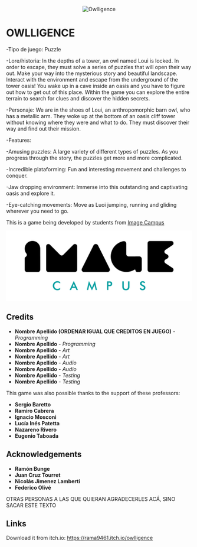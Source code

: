 <p align="center">
<img src="logo.png" alt="Owlligence"/>
</p>

# OWLLIGENCE

-Tipo de juego: Puzzle

-Lore/historia: In the depths of a tower, an owl named Loui is locked. In order to escape, they must solve a series of puzzles that will open their way out. Make your way into the mysterious story and beautiful landscape. Interact with the environment and escape from the underground of the tower oasis! You wake up in a cave inside an oasis and you have to figure out how to get out of this place. Within the game you can explore the entire terrain to search for clues and discover the hidden secrets.

-Personaje: We are in the shoes of Loui, an anthropomorphic barn owl, who has a metallic arm. They woke up at the bottom of an oasis cliff tower without knowing where they were and what to do. They must discover their way and find out their mission.

-Features: 

  -Amusing puzzles: A large variety of different types of puzzles. As you progress through the story, the puzzles get more and more complicated.

  -Incredible plataforming: Fun and interesting movement and challenges to conquer.

  -Jaw dropping environment: Immerse into this outstanding and captivating oasis and explore it.

  -Eye-catching movements: Move as Luoi jumping, running and gliding wherever you need to go.

This is a game being developed by students from <a href="https://www.imagecampus.edu.ar/">Image Campus</a>

<p align="center">
  <a href="https://www.imagecampus.edu.ar/">
    <img src="logo-image-campus.png" alt="Image Campus"/>
  </a> 
</p>


## Credits

- **Nombre Apellido (ORDENAR IGUAL QUE CREDITOS EN JUEGO)** - *Programming*
- **Nombre Apellido** - *Programming*
- **Nombre Apellido** - *Art*
- **Nombre Apellido** - *Art*
- **Nombre Apellido** - *Audio*
- **Nombre Apellido** - *Audio*
- **Nombre Apellido** - *Testing*
- **Nombre Apellido** - *Testing*


This game was also possible thanks to the support of these professors:

- **Sergio Baretto**
- **Ramiro Cabrera**
- **Ignacio Mosconi**
- **Lucía Inés Patetta**
- **Nazareno Rivero**
- **Eugenio Taboada**


## Acknowledgements

- **Ramón Bunge**
- **Juan Cruz Tourret**
- **Nicolás Jimenez Lamberti**
- **Federico Olivé**

OTRAS PERSONAS A LAS QUE QUIERAN AGRADECERLES ACÁ, SINO SACAR ESTE TEXTO


## Links

Download it from itch.io: https://rama9461.itch.io/owlligence

